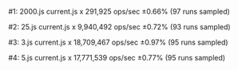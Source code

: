#1: 2000.js
  current.js x 291,925 ops/sec ±0.66% (97 runs sampled)

#2: 25.js
  current.js x 9,940,492 ops/sec ±0.72% (93 runs sampled)

#3: 3.js
  current.js x 18,709,467 ops/sec ±0.97% (95 runs sampled)

#4: 5.js
  current.js x 17,771,539 ops/sec ±0.77% (95 runs sampled)

